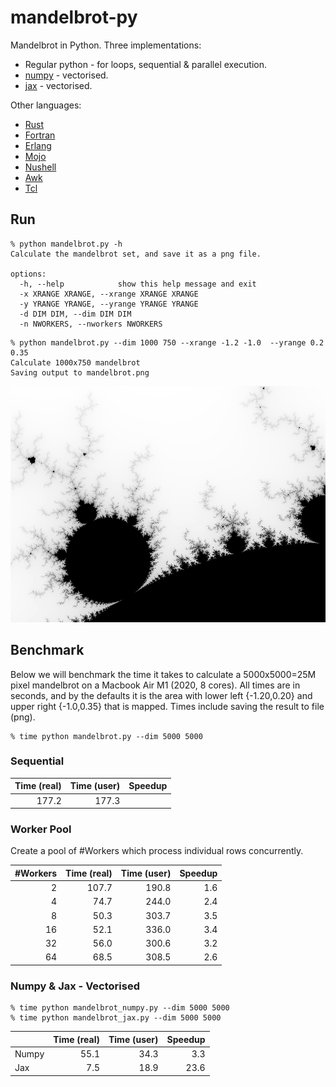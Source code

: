 mandelbrot-py
==============

Mandelbrot in Python. Three implementations:
* Regular python - for loops, sequential & parallel execution. 
* [numpy](https://numpy.org/) - vectorised.
* [jax](https://github.com/google/jax) - vectorised.

Other languages: 
* [Rust](https://github.com/jesper-olsen/mandelbrot-rs) 
* [Fortran](https://github.com/jesper-olsen/mandelbrot-f) 
* [Erlang](https://github.com/jesper-olsen/mandelbrot_erl) 
* [Mojo](https://github.com/jesper-olsen/mandelbrot-mojo)
* [Nushell](https://github.com/jesper-olsen/mandelbrot-nu)
* [Awk](https://github.com/jesper-olsen/mandelbrot-awk)
* [Tcl](https://github.com/jesper-olsen/mandelbrot-tcl)


Run
-----

```
% python mandelbrot.py -h 
Calculate the mandelbrot set, and save it as a png file.

options:
  -h, --help            show this help message and exit
  -x XRANGE XRANGE, --xrange XRANGE XRANGE
  -y YRANGE YRANGE, --yrange YRANGE YRANGE
  -d DIM DIM, --dim DIM DIM
  -n NWORKERS, --nworkers NWORKERS
```

```
% python mandelbrot.py --dim 1000 750 --xrange -1.2 -1.0  --yrange 0.2 0.35
Calculate 1000x750 mandelbrot
Saving output to mandelbrot.png
```
![PNG](https://raw.githubusercontent.com/jesper-olsen/mandelbrot-py/master/mandelbrot.png) 

Benchmark
---------

Below we will benchmark the time it takes to calculate a 5000x5000=25M pixel mandelbrot on a Macbook Air M1 (2020, 8 cores). All times are in seconds, and by the defaults it is the area with lower left {-1.20,0.20} and upper right {-1.0,0.35} that is mapped. Times include saving the result to file (png).

```
% time python mandelbrot.py --dim 5000 5000 
```

### Sequential 

| Time (real) | Time (user) | Speedup |
| ---------:  | ----------: | ------: |
| 177.2       | 177.3       |         |


### Worker Pool

Create a pool of #Workers which process individual rows concurrently.

| #Workers | Time (real) | Time (user) | Speedup |
| -------: | ---------:  | ----------: | ------: |
|  2       | 107.7       | 190.8       | 1.6     |
|  4       |  74.7       | 244.0       | 2.4     |
|  8       |  50.3       | 303.7       | 3.5     |
| 16       |  52.1       | 336.0       | 3.4     |
| 32       |  56.0       | 300.6       | 3.2     |
| 64       |  68.5       | 308.5       | 2.6     |


### Numpy & Jax - Vectorised

```
% time python mandelbrot_numpy.py --dim 5000 5000 
% time python mandelbrot_jax.py --dim 5000 5000 
```

|     | Time (real) | Time (user) | Speedup |
|-----| ---------:  | ----------: | ------: |
|Numpy| 55.1        | 34.3        |  3.3    |
|Jax  | 7.5         | 18.9        | 23.6    |

